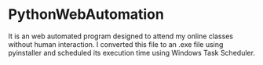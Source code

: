 # PythonWebAutomation
It is an web automated program designed to attend my online classes without human interaction.
I converted this file to an .exe file using pyinstaller and scheduled its execution time using Windows Task Scheduler.
